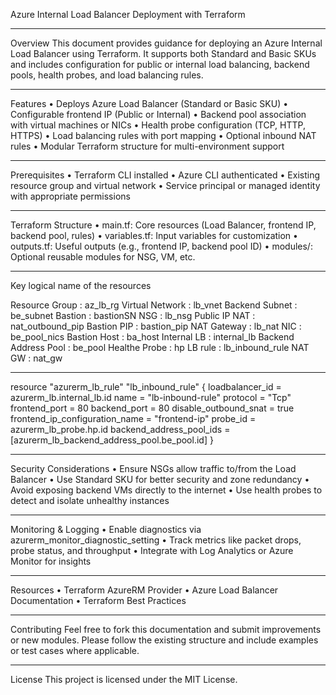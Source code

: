 Azure Internal Load Balancer Deployment with Terraform
________________________________________
Overview 
This document provides guidance for deploying an Azure Internal Load Balancer using Terraform. It supports both Standard and Basic SKUs and includes configuration for public or internal load balancing, backend pools, health probes, and load balancing rules.
________________________________________
Features
•	Deploys Azure Load Balancer (Standard or Basic SKU)
•	Configurable frontend IP (Public or Internal)
•	Backend pool association with virtual machines or NICs
•	Health probe configuration (TCP, HTTP, HTTPS)
•	Load balancing rules with port mapping
•	Optional inbound NAT rules
•	Modular Terraform structure for multi-environment support
________________________________________
Prerequisites
•	Terraform CLI installed
•	Azure CLI authenticated
•	Existing resource group and virtual network
•	Service principal or managed identity with appropriate permissions
________________________________________
Terraform Structure
•	main.tf: Core resources (Load Balancer, frontend IP, backend pool, rules)
•	variables.tf: Input variables for customization
•	outputs.tf: Useful outputs (e.g., frontend IP, backend pool ID)
•	modules/: Optional reusable modules for NSG, VM, etc.
________________________________________
Key logical name of the resources
	                         	
Resource Group		    : 		az_lb_rg
Virtual Network		    :		lb_vnet
Backend Subnet 	      :     		be_subnet
Bastion			          :		bastionSN
NSG			              :		lb_nsg
Public IP NAT		      :		nat_outbound_pip
Bastion PIP		        :		bastion_pip
NAT Gateway		        :		lb_nat
NIC			              :		be_pool_nics
Bastion Host		      :		ba_host
Internal LB		        :		internal_lb
Backend Address Pool	:		be_pool
Healthe Probe		      :		hp
LB rule			          :		lb_inbound_rule
NAT GW		            :		nat_gw		
		
		
		
		
		
________________________________________
resource "azurerm_lb_rule" "lb_inbound_rule" {
  loadbalancer_id                     = azurerm_lb.internal_lb.id
  name                                = "lb-inbound-rule"
  protocol                            = "Tcp"
  frontend_port                       = 80
  backend_port                        = 80
  disable_outbound_snat               = true
  frontend_ip_configuration_name      = "frontend-ip"
  probe_id                            = azurerm_lb_probe.hp.id
  backend_address_pool_ids            = [azurerm_lb_backend_address_pool.be_pool.id]
}
________________________________________
Security Considerations
•	Ensure NSGs allow traffic to/from the Load Balancer
•	Use Standard SKU for better security and zone redundancy
•	Avoid exposing backend VMs directly to the internet
•	Use health probes to detect and isolate unhealthy instances
________________________________________
Monitoring & Logging
•	Enable diagnostics via azurerm_monitor_diagnostic_setting
•	Track metrics like packet drops, probe status, and throughput
•	Integrate with Log Analytics or Azure Monitor for insights
________________________________________
Resources
•	Terraform AzureRM Provider
•	Azure Load Balancer Documentation
•	Terraform Best Practices
________________________________________
Contributing
Feel free to fork this documentation and submit improvements or new modules. Please follow the existing structure and include examples or test cases where applicable.
________________________________________
License
This project is licensed under the MIT License.

